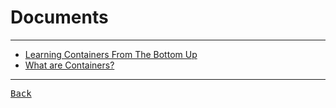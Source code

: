 # Documents

---

- [Learning Containers From The Bottom Up](https://iximiuz.com/en/posts/container-learning-path/)
- [What are Containers?](https://cloud.google.com/learn/what-are-containers)

---

[<kbd> Back </kbd>](./../readme.md)
